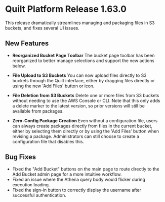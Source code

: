 # Quilt Platform Release 1.63.0

This release dramatically streamlines managing and packaging files in S3 buckets, and fixes several UI issues.

## New Features

- **Reorganized Bucket Page Toolbar**
  The bucket page toolbar has been reorganized to better manage selections and support the new actions below.

- **File Upload to S3 Buckets**
  You can now upload files directly to S3 buckets through the Quilt interface, either by dragging files directly or using the new 'Add Files' button or icon.

- **File Deletion from S3 Buckets**
  Delete one or more files from S3 buckets without needing to use the AWS Console or CLI. Note that this only adds a delete marker to the latest version, so prior versions will still be available from packages.

- **Zero-Config Package Creation**
  Even without a configuration file, users can always create packages directly from files in the current bucket, either by selecting them directly or by using the 'Add Files' button when revising a package. Administrators can still choose to create a configuration file that disables this.

## Bug Fixes

- Fixed the "Add Bucket" buttons on the main page to route directly to the Add Bucket admin page for a more intuitive workflow.
- Fixed an issue where the Athena query body would flicker during execution loading.
- Fixed the sign-in button to correctly display the username after successful authentication.
